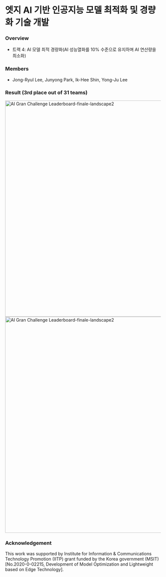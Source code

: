 # 엣지 AI 기반 인공지능 모델 최적화 및 경량화 기술 개발

### Overview
* 트랙 4: AI 모델 최적 경량화(AI 성능열화를 10% 수준으로 유지하며 AI 연산량을 최소화)

### Members
* Jong-Ryul Lee, Junyong Park, Ik-Hee Shin, Yong-Ju Lee

### Result (3rd place out of 31 teams)
<img width="700" alt="AI Gran Challenge Leaderboard-finale-landscape2" src="https://user-images.githubusercontent.com/64128895/89403961-2539ef80-d754-11ea-943b-36b8ea3ea8a8.png">

<img width="700" alt="AI Gran Challenge Leaderboard-finale-landscape2" src="https://user-images.githubusercontent.com/64128895/89404126-70540280-d754-11ea-9dd9-e8b6860d5afa.PNG">



### Acknowledgement
This work was supported by Institute for Information & Communications Technology Promotion (IITP) grant funded by the Korea government (MSIT) [No.2020-0-02215, Development of Model Optimization and Lightweight based on Edge Technology].


